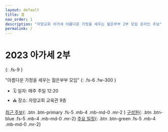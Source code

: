 ```yaml
---
layout: default
title: 홈
nav_order: 1
description: "자양교회 아가세 아름다운 가정을 세우는 젊은부부 2부 모임 온라인 주보"
permalink: /
---
```


# 2023 아가세 2부
{: .fs-9 }

"아름다운 가정을 세우는 젊은부부 모임"
{: .fs-6 .fw-300 }

- 🗓️ 일자: 매주 주일 12:20
- ⛪ 장소: 자양교회 교육관 9층

[최근 주보](last){: .btn .btn-primary .fs-5 .mb-4 .mb-md-0 .mr-2 }
[구성원](people){: .btn .btn-blue .fs-5 .mb-4 .mb-md-0 .mr-2}
[주요 일정](schedule){: .btn .btn-green .fs-5 .mb-4 .mb-md-0 .mr-2}
